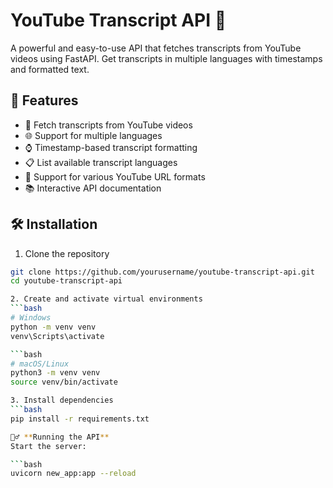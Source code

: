 # YouTube Transcript API 🎥
A powerful and easy-to-use API that fetches transcripts from YouTube videos using FastAPI. Get transcripts in multiple languages with timestamps and formatted text.

## 🚀 Features

- 📝 Fetch transcripts from YouTube videos
- 🌐 Support for multiple languages
- ⌚ Timestamp-based transcript formatting
- 📋 List available transcript languages
- 🔗 Support for various YouTube URL formats
- 📚 Interactive API documentation

## 🛠️ Installation

1. Clone the repository
```bash
git clone https://github.com/yourusername/youtube-transcript-api.git
cd youtube-transcript-api

2. Create and activate virtual environments
```bash
# Windows
python -m venv venv
venv\Scripts\activate

```bash
# macOS/Linux
python3 -m venv venv
source venv/bin/activate

3. Install dependencies
```bash
pip install -r requirements.txt

🏃‍♂️ **Running the API**
Start the server:

```bash
uvicorn new_app:app --reload
